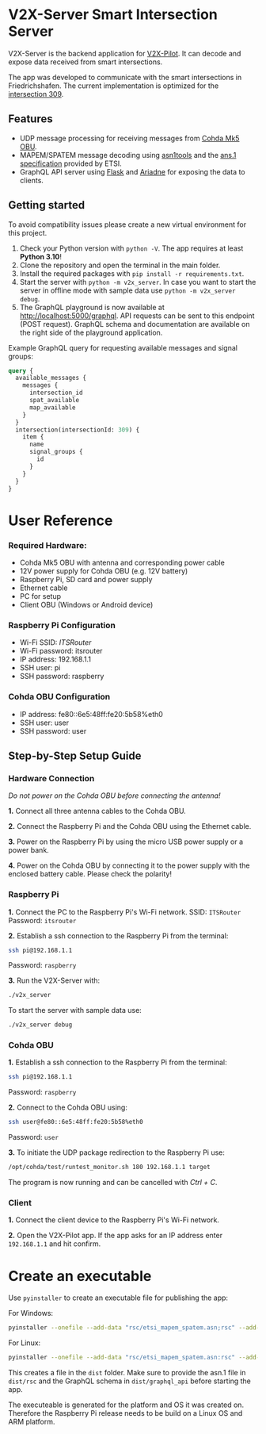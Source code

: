 # V2X-Server Smart Intersection Server

V2X-Server is the backend application for [V2X-Pilot](https://github.com/sbublie/v2x-pilot). It can decode and expose data received from smart intersections.

The app was developed to communicate with the smart intersections in Friedrichshafen. The current implementation is optimized for the [intersection 309](https://www.google.de/maps/@47.6551006,9.4819818,20.96z).

## Features

- UDP message processing for receiving messages from [Cohda Mk5 OBU](https://www.cohdawireless.com/solutions/hardware/mk5-obu/).
- MAPEM/SPATEM message decoding using [asn1tools](https://github.com/eerimoq/asn1tools) and the [ans.1 specification](https://forge.etsi.org/rep/ITS/asn1/is_ts103301) provided by ETSI.
- GraphQL API server using [Flask](https://flask.palletsprojects.com/en/2.0.x/) and [Ariadne](https://ariadnegraphql.org/) for exposing the data to clients.

## Getting started

To avoid compatibility issues please create a new virtual environment for this project.

1. Check your Python version with `python -V`. The app requires at least **Python 3.10**!
2. Clone the repository and open the terminal in the main folder.
3. Install the required packages with `pip install -r requirements.txt`.
4. Start the server with `python -m v2x_server`. In case you want to start the server in offline mode with sample data use `python -m v2x_server debug`.
5. The GraphQL playground is now available at <http://localhost:5000/graphql>. API requests can be sent to this endpoint (POST request). GraphQL schema and documentation are available on the right side of the playground application.

Example GraphQL query for requesting available messages and signal groups:

```graphql
query {
  available_messages {
    messages {
      intersection_id
      spat_available
      map_available
    }
  }
  intersection(intersectionId: 309) {
    item {
      name
      signal_groups {
        id
      }
    }
  }
}
```

# User Reference

### Required Hardware:

- Cohda Mk5 OBU with antenna and corresponding power cable
- 12V power supply for Cohda OBU (e.g. 12V battery)
- Raspberry Pi, SD card and power supply
- Ethernet cable
- PC for setup
- Client OBU (Windows or Android device)

### Raspberry Pi Configuration

- Wi-Fi SSID: _ITSRouter_
- Wi-Fi password: itsrouter
- IP address: 192.168.1.1
- SSH user: pi
- SSH password: raspberry

### Cohda OBU Configuration

- IP address: fe80::6e5:48ff:fe20:5b58%eth0
- SSH user: user
- SSH password: user

## Step-by-Step Setup Guide

### **Hardware Connection**

_Do not power on the Cohda OBU before connecting the antenna!_

**1.** Connect all three antenna cables to the Cohda OBU.

**2.** Connect the Raspberry Pi and the Cohda OBU using the Ethernet cable.

**3.** Power on the Raspberry Pi by using the micro USB power supply or a power bank.

**4.** Power on the Cohda OBU by connecting it to the power supply with the enclosed battery cable. Please check the polarity!

### **Raspberry Pi**

**1.** Connect the PC to the Raspberry Pi's Wi-Fi network. SSID: `ITSRouter` Password: `itsrouter`

**2.** Establish a ssh connection to the Raspberry Pi from the terminal:

```bash
ssh pi@192.168.1.1
```

Password: `raspberry`

**3.** Run the V2X-Server with:

```bash
./v2x_server
```

To start the server with sample data use:

```bash
./v2x_server debug
```

### **Cohda OBU**

**1.** Establish a ssh connection to the Raspberry Pi from the terminal:

```bash
ssh pi@192.168.1.1
```

Password: `raspberry`

**2.** Connect to the Cohda OBU using:

```bash
ssh user@fe80::6e5:48ff:fe20:5b58%eth0
```

Password: `user`

**3.** To initiate the UDP package redirection to the Raspberry Pi use:

```bash
/opt/cohda/test/runtest_monitor.sh 180 192.168.1.1 target
```

The program is now running and can be cancelled with _Ctrl + C_.

### **Client**

**1.** Connect the client device to the Raspberry Pi's Wi-Fi network.

**2.** Open the V2X-Pilot app. If the app asks for an IP address enter `192.168.1.1` and hit confirm.

# Create an executable

Use `pyinstaller` to create an executable file for publishing the app:

For Windows:
```bash
pyinstaller --onefile --add-data "rsc/etsi_mapem_spatem.asn;rsc" --add-data "graphql_api/schema.graphql;graphql_api" .\v2x_server.py
```
For Linux:
```bash
pyinstaller --onefile --add-data "rsc/etsi_mapem_spatem.asn:rsc" --add-data "graphql_api/schema.graphql:graphql_api" v2x_server.py
```

This creates a file in the `dist` folder. Make sure to provide the asn.1 file in `dist/rsc` and the GraphQL schema in `dist/graphql_api` before starting the app.

The executeable is generated for the platform and OS it was created on. Therefore the Raspberry Pi release needs to be build on a Linux OS and ARM platform.